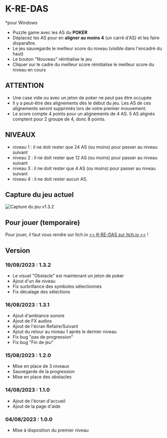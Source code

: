# K-RE-DAS
*pour Windows
- Puzzle game avec les AS du **POKER**
- Déplacez les AS pour en **aligner au moins 4** (un carré d'AS) et les faire disparaître.
- Le jeu sauvegarde le meilleur score du niveau (visible dans l'encadré du haut)
- Le bouton "Nouveau" réinitialise le jeu
- Cliquer sur le cadre du meilleur score réinitialise le meilleur score du niveau en cours

## ATTENTION
- Une case vide ou avec un jeton de poker ne peut pas être occupée
- Il y a peut-être des alignements dès le début du jeu. Les AS de ces alignements seront supprimés lors de votre premier mouvement.
- Le score compte 4 points pour un alignements de 4 AS. 5 AS alignés comptent pour 2 groupe de 4, donc 8 points.

## NIVEAUX
- niveau 1 : il ne doit rester que 24 AS (ou moins) pour passer au niveau suivant
- niveau 2 : il ne doit rester que 12 AS (ou moins) pour passer au niveau suivant
- niveau 3 : il ne doit rester que 4 AS (ou moins) pour passer au niveau suivant
- niveau 4 : il ne doit rester aucun AS.

## Capture du jeu actuel
![Capture du jeu v1.3.2](https://github.com/gilforge/K-RE-DAS/blob/feature/recap-screen/img/K-RE-DAS_obstacles_jetons.png)
## Pour jouer (temporaire)
Pour jouer, il faut vous rendre sur Itch.io [>> K-RE-DAS sur Itch.io <<](https://studiocurieux.itch.io/k-re-das) !

## Version
### 19/08/2023 : 1.3.2
- Le visuel "Obstacle" est maintenant un jeton de poker
- Ajout d'un 4e niveau
- Fix surbrillance des symboles sélectionnés
- Fix décalage des sélections

### 16/08/2023 : 1.3.1
- Ajout d'ambiance sonore
- Ajout de FX audios
- Ajout de l'écran Refaire/Suivant
- Ajout du retour au niveau 1 après le dernier niveau
- Fix bug "pas de progression"
- Fix bug "Fin de jeu"

### 15/08/2023 : 1.2.0
- Mise en place de 3 niveaux
- Sauvegarde de la progression
- Mise en place des obstacles

### 14/08/2023 : 1.1.0
- Ajout de l'écran d'accueil
- Ajout de la page d'aide

### 04/08/2023 : 1.0.0
- Mise à disposition du premier niveau
